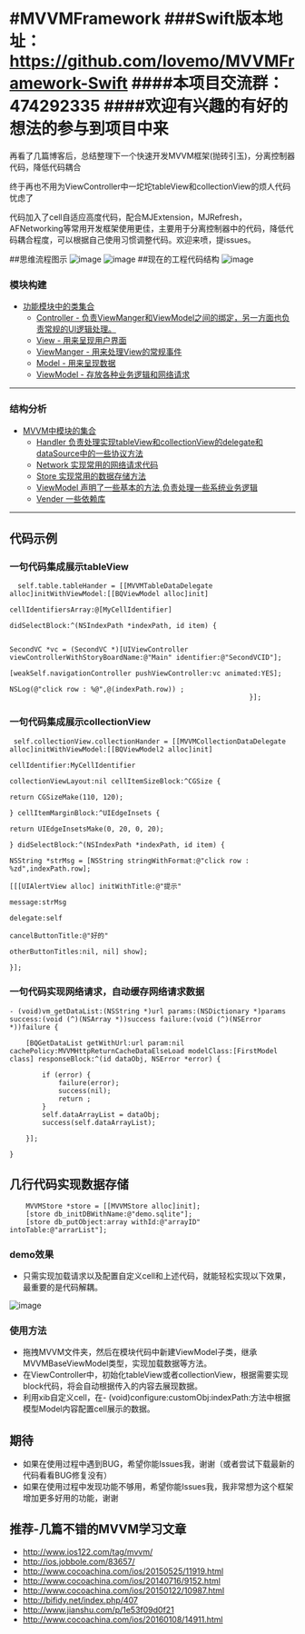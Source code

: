 #MVVMFramework
###Swift版本地址：https://github.com/lovemo/MVVMFramework-Swift
####本项目交流群：474292335
####欢迎有兴趣的有好的想法的参与到项目中来
====
再看了几篇博客后，总结整理下一个快速开发MVVM框架(抛砖引玉)，分离控制器代码，降低代码耦合

终于再也不用为ViewController中一坨坨tableView和collectionView的烦人代码忧虑了

代码加入了cell自适应高度代码，配合MJExtension，MJRefresh，AFNetworking等常用开发框架使用更佳，主要用于分离控制器中的代码，降低代码耦合程度，可以根据自己使用习惯调整代码。欢迎来喷，提issues。

##思维流程图示
![image](https://github.com/lovemo/MVVMFramework/raw/master/MVVMFramework/screenshots/MVVMFrameWork-Thinking.png)
![image](https://github.com/lovemo/MVVMFramework/raw/master/MVVMFramework/screenshots/MVVMFrameWork-Thinking2.jpeg)
##现在的工程代码结构
![image](https://github.com/lovemo/MVVMFramework/raw/master/MVVMFramework/screenshots/directory_tree.png)

### <a id="模块构建"></a> 模块构建
  
* [功能模块中的类集合](#Examples)
	* [Controller - 负责ViewManger和ViewModel之间的绑定，另一方面也负责常规的UI逻辑处理。](#JSON_Model)
	* [View - 用来呈现用户界面](#JSONString_Model)
	* [ViewManger - 用来处理View的常规事件](#Model_contains_model_array)
	* [Model - 用来呈现数据](#Model_contains_model)
	* [ViewModel - 存放各种业务逻辑和网络请求](#Model_contains_model_array)


---

### <a id="结构分析"></a> 结构分析
* [MVVM中模块的集合](#MVVM)
	* [Handler 负责处理实现tableView和collectionView的delegate和dataSource中的一些协议方法](#Handler)
	* [Network 实现常用的网络请求代码](#Network)
	* [Store 实现常用的数据存储方法](#Store)
	* [ViewModel 声明了一些基本的方法,负责处理一些系统业务逻辑](#ViewModel)
	* [Vender 一些依赖库](#Vender)

---

## <a id="代码示例"></a> 代码示例
### <a id="一句代码集成展示tableView,cell自适应高度，下拉刷新"></a> 一句代码集成展示tableView

```objc
  self.table.tableHander = [[MVVMTableDataDelegate alloc]initWithViewModel:[[BQViewModel alloc]init]
                                                     cellIdentifiersArray:@[MyCellIdentifier]
                                                           didSelectBlock:^(NSIndexPath *indexPath, id item) {
                                                               
                                                               SecondVC *vc = (SecondVC *)[UIViewController viewControllerWithStoryBoardName:@"Main" identifier:@"SecondVCID"];
                                                               [weakSelf.navigationController pushViewController:vc animated:YES];
                                                               NSLog(@"click row : %@",@(indexPath.row)) ;
                                                           }];

```
       
### <a id="一句代码集成展示collectionView"></a> 一句代码集成展示collectionView
         
```objc
 self.collectionView.collectionHander = [[MVVMCollectionDataDelegate alloc]initWithViewModel:[[BQViewModel2 alloc]init]
                                                                               cellIdentifier:MyCellIdentifier
                                                                         collectionViewLayout:nil cellItemSizeBlock:^CGSize {
                                                                             return CGSizeMake(110, 120);
                                                                         } cellItemMarginBlock:^UIEdgeInsets {
                                                                             return UIEdgeInsetsMake(0, 20, 0, 20);
                                                                         } didSelectBlock:^(NSIndexPath *indexPath, id item) {
                                                                             NSString *strMsg = [NSString stringWithFormat:@"click row : %zd",indexPath.row];
                                                                             [[[UIAlertView alloc] initWithTitle:@"提示"
                                                                                                         message:strMsg
                                                                                                        delegate:self
                                                                                               cancelButtonTitle:@"好的"
                                                                                               otherButtonTitles:nil, nil] show];
                                                                         }];

```

### <a id="一句代码实现网络请求，自动缓存网络请求数据"></a> 一句代码实现网络请求，自动缓存网络请求数据

```objc
- (void)vm_getDataList:(NSString *)url params:(NSDictionary *)params success:(void (^)(NSArray *))success failure:(void (^)(NSError *))failure {
    
    [BQGetDataList getWithUrl:url param:nil cachePolicy:MVVMHttpReturnCacheDataElseLoad modelClass:[FirstModel class] responseBlock:^(id dataObj, NSError *error) {
        
        if (error) {
            failure(error);
            success(nil);
            return ;
        }
        self.dataArrayList = dataObj;
        success(self.dataArrayList);
        
    }];

}

```

## <a id="几行代码实现数据存储"></a>几行代码实现数据存储

```objc
    MVVMStore *store = [[MVVMStore alloc]init];
    [store db_initDBWithName:@"demo.sqlite"];
    [store db_putObject:array withId:@"arrayID" intoTable:@"arrarList"];
```

### <a id="demo效果"></a> demo效果
- 只需实现加载请求以及配置自定义cell和上述代码，就能轻松实现以下效果，最重要的是代码解耦。

![image](https://github.com/lovemo/MVVMFramework/raw/master/MVVMFramework/screenshots/demo.gif)

### <a id="使用方法"></a> 使用方法
- 拖拽MVVM文件夹，然后在模块代码中新建ViewModel子类，继承MVVMBaseViewModel类型，实现加载数据等方法。
- 在ViewController中，初始化tableView或者collectionView，根据需要实现block代码，将会自动根据传入的内容去展现数据。
- 利用xib自定义cell，在- (void)configure:customObj:indexPath:方法中根据模型Model内容配置cell展示的数据。

## 期待
* 如果在使用过程中遇到BUG，希望你能Issues我，谢谢（或者尝试下载最新的代码看看BUG修复没有）
* 如果在使用过程中发现功能不够用，希望你能Issues我，我非常想为这个框架增加更多好用的功能，谢谢

## 推荐-几篇不错的MVVM学习文章
* http://www.ios122.com/tag/mvvm/
* http://ios.jobbole.com/83657/
* http://www.cocoachina.com/ios/20150525/11919.html
* http://www.cocoachina.com/ios/20140716/9152.html
* http://www.cocoachina.com/ios/20150122/10987.html
* http://bifidy.net/index.php/407
* http://www.jianshu.com/p/1e53f09d0f21
* http://www.cocoachina.com/ios/20160108/14911.html
